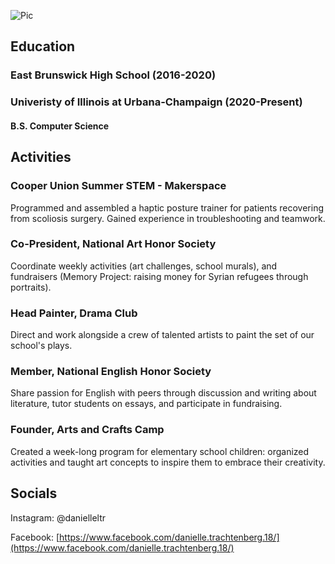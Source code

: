 ![Pic](https://camo.githubusercontent.com/d90bccf242c3236895cdf14dbc640d51cc41a489/68747470733a2f2f777777382e6c756e617069632e636f6d2f646f2d6e6f742d6c696e6b2d686572652d7573652d686f7374696e672d696e73746561642f3135393033353735333336333638353235323f39363337383739333034)

## Education

### East Brunswick High School (2016-2020)
### Univeristy of Illinois at Urbana-Champaign (2020-Present) 
#### B.S. Computer Science

## Activities

### Cooper Union Summer STEM - Makerspace
Programmed and assembled a haptic posture trainer for patients recovering from scoliosis surgery. Gained experience in troubleshooting and teamwork. 
### Co-President, National Art Honor Society
Coordinate weekly activities (art challenges, school murals), and fundraisers (Memory Project: raising money for Syrian refugees through portraits).
### Head Painter, Drama Club
Direct and work alongside a crew of talented artists to paint the set of our school's plays.
### Member, National English Honor Society 
Share passion for English with peers through discussion and writing about literature, tutor students on essays, and participate in fundraising. 
### Founder, Arts and Crafts Camp
Created a week-long program for elementary school children: organized activities and taught art concepts to inspire them to embrace their creativity. 

## Socials
Instagram: @danielleltr

Facebook: [https://www.facebook.com/danielle.trachtenberg.18/](https://www.facebook.com/danielle.trachtenberg.18/)
